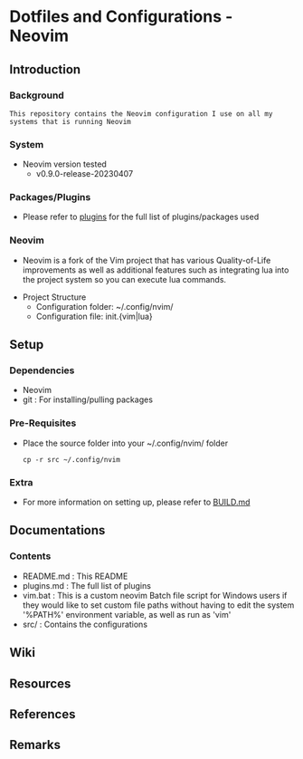 # Dotfiles and Configurations - Neovim

## Introduction
### Background
```
This repository contains the Neovim configuration I use on all my systems that is running Neovim
```

### System
- Neovim version tested
    + v0.9.0-release-20230407

### Packages/Plugins
+ Please refer to [plugins](plugins.md) for the full list of plugins/packages used

### Neovim
+ Neovim is a fork of the Vim project that has various Quality-of-Life improvements as well as additional features such as integrating lua into the project system so you can execute lua commands.
- Project Structure
    + Configuration folder: ~/.config/nvim/
    + Configuration file: init.{vim|lua}

## Setup
### Dependencies
+ Neovim
+ git    : For installing/pulling packages

### Pre-Requisites
- Place the source folder into your ~/.config/nvim/ folder
    ```console
    cp -r src ~/.config/nvim
    ```

### Extra
- For more information on setting up, please refer to [BUILD.md](BUILD.md)

## Documentations
### Contents
+ README.md : This README
+ plugins.md : The full list of plugins
+ vim.bat : This is a custom neovim Batch file script for Windows users if they would like to set custom file paths without having to edit the system '%PATH%' environment variable, as well as run as 'vim'
+ src/ : Contains the configurations

## Wiki

## Resources

## References

## Remarks

